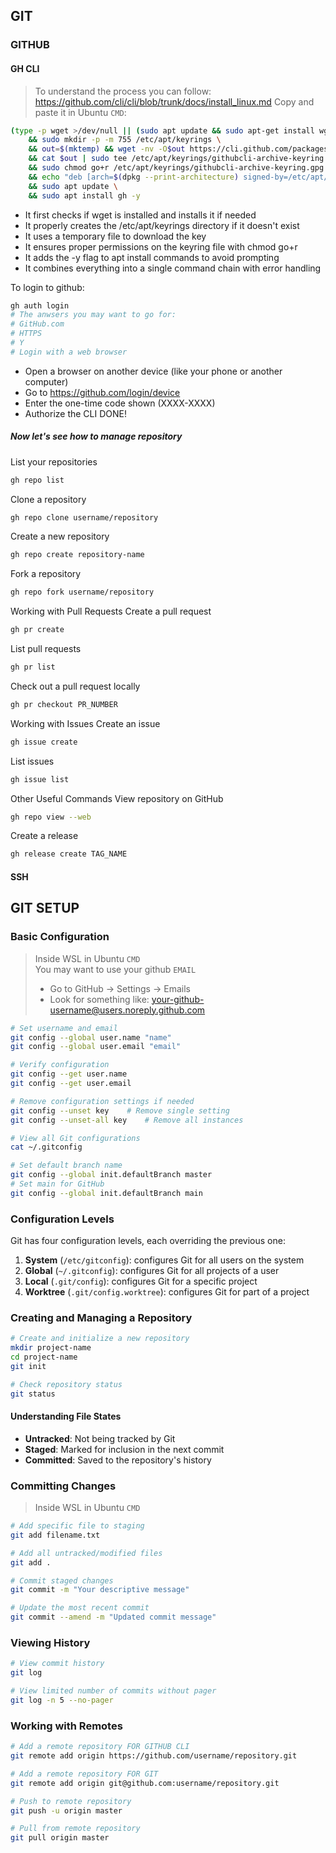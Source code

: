 ## GIT
### GITHUB
#### GH CLI
> To understand the process you can follow: https://github.com/cli/cli/blob/trunk/docs/install_linux.md
Copy and paste it in Ubuntu `CMD`:
```bash
(type -p wget >/dev/null || (sudo apt update && sudo apt-get install wget -y)) \
	&& sudo mkdir -p -m 755 /etc/apt/keyrings \
    && out=$(mktemp) && wget -nv -O$out https://cli.github.com/packages/githubcli-archive-keyring.gpg \
    && cat $out | sudo tee /etc/apt/keyrings/githubcli-archive-keyring.gpg > /dev/null \
	&& sudo chmod go+r /etc/apt/keyrings/githubcli-archive-keyring.gpg \
	&& echo "deb [arch=$(dpkg --print-architecture) signed-by=/etc/apt/keyrings/githubcli-archive-keyring.gpg] https://cli.github.com/packages stable main" | sudo tee /etc/apt/sources.list.d/github-cli.list > /dev/null \
	&& sudo apt update \
	&& sudo apt install gh -y
```
- It first checks if wget is installed and installs it if needed
- It properly creates the /etc/apt/keyrings directory if it doesn't exist
- It uses a temporary file to download the key
- It ensures proper permissions on the keyring file with chmod go+r
- It adds the -y flag to apt install commands to avoid prompting
- It combines everything into a single command chain with error handling

To login to github:
```bash
gh auth login
# The anwsers you may want to go for:
# GitHub.com
# HTTPS
# Y
# Login with a web browser
```
- Open a browser on another device (like your phone or another computer)
- Go to https://github.com/login/device
- Enter the one-time code shown (XXXX-XXXX)
- Authorize the CLI
DONE!
##### Now let's see how to manage repository
List your repositories
```bash
gh repo list
```
Clone a repository
```bash
gh repo clone username/repository
```
Create a new repository
```bash
gh repo create repository-name
```
Fork a repository
```bash
gh repo fork username/repository
```
Working with Pull Requests
Create a pull request
```bash
gh pr create
```
List pull requests
```bash
gh pr list
```
Check out a pull request locally
```bash
gh pr checkout PR_NUMBER
```
Working with Issues
Create an issue
```bash
gh issue create
```
List issues
```bash
gh issue list
```
Other Useful Commands
View repository on GitHub
```bash
gh repo view --web
```
Create a release
```bash
gh release create TAG_NAME
```
#### SSH
## GIT SETUP

### Basic Configuration
> Inside WSL in Ubuntu `CMD`\
> You may want to use your github `EMAIL`
> - Go to GitHub → Settings → Emails
> - Look for something like: your-github-username@users.noreply.github.com
```bash
# Set username and email
git config --global user.name "name"
git config --global user.email "email"

# Verify configuration
git config --get user.name
git config --get user.email

# Remove configuration settings if needed
git config --unset key    # Remove single setting
git config --unset-all key    # Remove all instances

# View all Git configurations
cat ~/.gitconfig

# Set default branch name
git config --global init.defaultBranch master
# Set main for GitHub
git config --global init.defaultBranch main
```

### Configuration Levels
Git has four configuration levels, each overriding the previous one:

1. **System** (`/etc/gitconfig`): configures Git for all users on the system
2. **Global** (`~/.gitconfig`): configures Git for all projects of a user
3. **Local** (`.git/config`): configures Git for a specific project
4. **Worktree** (`.git/config.worktree`): configures Git for part of a project

### Creating and Managing a Repository
```bash
# Create and initialize a new repository
mkdir project-name
cd project-name
git init

# Check repository status
git status
```

#### Understanding File States
- **Untracked**: Not being tracked by Git
- **Staged**: Marked for inclusion in the next commit
- **Committed**: Saved to the repository's history

### Committing Changes
> Inside WSL in Ubuntu `CMD`
```bash
# Add specific file to staging
git add filename.txt

# Add all untracked/modified files
git add .

# Commit staged changes
git commit -m "Your descriptive message"

# Update the most recent commit
git commit --amend -m "Updated commit message"
```

### Viewing History
```bash
# View commit history
git log

# View limited number of commits without pager
git log -n 5 --no-pager
```

### Working with Remotes
```bash
# Add a remote repository FOR GITHUB CLI
git remote add origin https://github.com/username/repository.git

# Add a remote repository FOR GIT
git remote add origin git@github.com:username/repository.git

# Push to remote repository
git push -u origin master

# Pull from remote repository
git pull origin master
```


